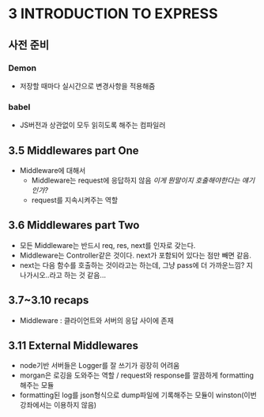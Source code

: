# 3 INTRODUCTION TO EXPRESS

## 사전 준비
### Demon
- 저장할 때마다 실시간으로 변경사항을 적용해줌

### babel
- JS버전과 상관없이 모두 읽히도록 해주는 컴파일러

## 3.5 Middlewares part One
- Middleware에 대해서
  - Middleware는 request에 응답하지 않음 *이게 뭔말이지 호출해야한다는 얘기인가?*
  - request를 지속시켜주는 역할

## 3.6 Middlewares part Two
- 모든 Middleware는 반드시 req, res, next를 인자로 갖는다.
- Middleware는 Controller같은 것이다. next가 포함되어 있다는 점만 빼면 같음. 
- next는 다음 함수를 호출하는 것이라고는 하는데, 그냥 pass에 더 가까운느낌? 지나가시오..라고 하는 것 같음...

## 3.7~3.10 recaps
- Middleware : 클라이언트와 서버의 응답 사이에 존재

## 3.11 External Middlewares
- node기반 서버들은 Logger를 잘 쓰기가 굉장히 어려움
- morgan은 로깅을 도와주는 역할 / request와 response를 깔끔하게 formatting해주는 모듈
- formatting된 log를 json형식으로 dump파일에 기록해주는 모듈이 winston(이번 강좌에서는 이용하지 않음)